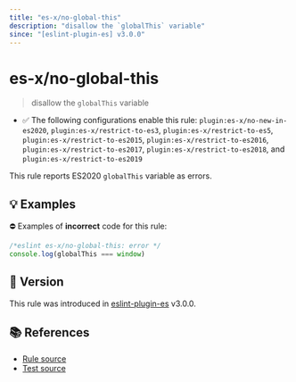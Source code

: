 ```yaml
---
title: "es-x/no-global-this"
description: "disallow the `globalThis` variable"
since: "[eslint-plugin-es] v3.0.0"
---
```


# es-x/no-global-this
> disallow the `globalThis` variable

- ✅ The following configurations enable this rule: `plugin:es-x/no-new-in-es2020`, `plugin:es-x/restrict-to-es3`, `plugin:es-x/restrict-to-es5`, `plugin:es-x/restrict-to-es2015`, `plugin:es-x/restrict-to-es2016`, `plugin:es-x/restrict-to-es2017`, `plugin:es-x/restrict-to-es2018`, and `plugin:es-x/restrict-to-es2019`

This rule reports ES2020 `globalThis` variable as errors.

## 💡 Examples

⛔ Examples of **incorrect** code for this rule:

<eslint-playground type="bad">

```js
/*eslint es-x/no-global-this: error */
console.log(globalThis === window)
```

</eslint-playground>

## 🚀 Version

This rule was introduced in [eslint-plugin-es] v3.0.0.

[eslint-plugin-es]: https://github.com/mysticatea/eslint-plugin-es

## 📚 References

- [Rule source](https://github.com/eslint-community/eslint-plugin-es-x/blob/master/lib/rules/no-global-this.js)
- [Test source](https://github.com/eslint-community/eslint-plugin-es-x/blob/master/tests/lib/rules/no-global-this.js)
